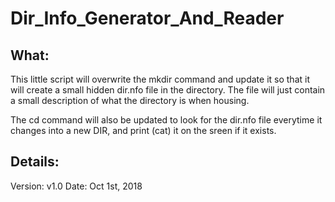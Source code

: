 # Dir_Info_Generator_And_Reader

## What:
This little script will overwrite the mkdir command 
and update it so that it will create a small hidden 
dir.nfo file in the directory. The file will just 
contain a small description of what the directory is 
when housing.

The cd command will also be updated to look for the 
dir.nfo file everytime it changes into a new DIR, and 
print (cat) it on the sreen if it exists.


## Details:
Version:	v1.0
Date:		Oct 1st, 2018



